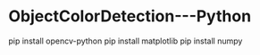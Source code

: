 # ObjectColorDetection---Python


pip install opencv-python
pip install matplotlib
pip install numpy

